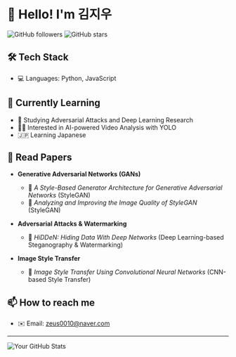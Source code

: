 # 👋 Hello! I'm 김지우

![GitHub followers](https://img.shields.io/github/followers/사용자명?style=social)
![GitHub stars](https://img.shields.io/github/stars/사용자명?style=social)

## 🛠 Tech Stack
- 💻 Languages: Python, JavaScript


## 🌱 Currently Learning
- 🎯 Studying Adversarial Attacks and Deep Learning Research
- 🏋️‍♂️ Interested in AI-powered Video Analysis with YOLO
- 🇯🇵 Learning Japanese

## 📖 Read Papers
- **Generative Adversarial Networks (GANs)**
  - 📄 *A Style-Based Generator Architecture for Generative Adversarial Networks* (StyleGAN)
  - 📄 *Analyzing and Improving the Image Quality of StyleGAN* (StyleGAN)

- **Adversarial Attacks & Watermarking**
  - 📄 *HiDDeN: Hiding Data With Deep Networks* (Deep Learning-based Steganography & Watermarking)

- **Image Style Transfer**
  - 📄 *Image Style Transfer Using Convolutional Neural Networks* (CNN-based Style Transfer)


## 📫 How to reach me
- ✉️ Email: zeus0010@naver.com

---

![Your GitHub Stats](https://github-readme-stats.vercel.app/api?username=사용자명&show_icons=true&theme=radical)
